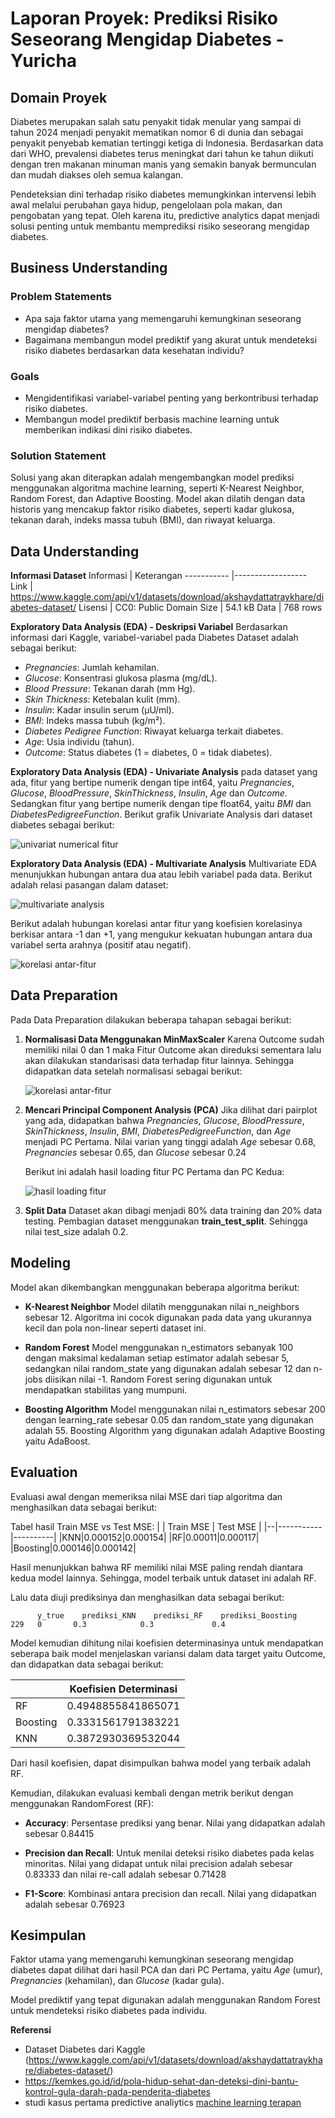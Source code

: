 # Laporan Proyek: Prediksi Risiko Seseorang Mengidap Diabetes - Yuricha

## Domain Proyek

Diabetes merupakan salah satu penyakit tidak menular yang sampai di tahun 2024 menjadi penyakit mematikan nomor 6 di dunia dan sebagai penyakit penyebab kematian tertinggi ketiga di Indonesia. Berdasarkan data dari WHO, prevalensi diabetes terus meningkat dari tahun ke tahun diikuti dengan tren makanan minuman manis yang semakin banyak bermunculan dan mudah diakses oleh semua kalangan.

Pendeteksian dini terhadap risiko diabetes memungkinkan intervensi lebih awal melalui perubahan gaya hidup, pengelolaan pola makan, dan pengobatan yang tepat. Oleh karena itu, predictive analytics dapat menjadi solusi penting untuk membantu memprediksi risiko seseorang mengidap diabetes.

## Business Understanding

### Problem Statements

- Apa saja faktor utama yang memengaruhi kemungkinan seseorang mengidap diabetes?
- Bagaimana membangun model prediktif yang akurat untuk mendeteksi risiko diabetes berdasarkan data kesehatan individu?

### Goals

- Mengidentifikasi variabel-variabel penting yang berkontribusi terhadap risiko diabetes.
- Membangun model prediktif berbasis machine learning untuk memberikan indikasi dini risiko diabetes.

### Solution Statement

Solusi yang akan diterapkan adalah mengembangkan model prediksi menggunakan algoritma machine learning, seperti K-Nearest Neighbor, Random Forest, dan Adaptive Boosting. Model akan dilatih dengan data historis yang mencakup faktor risiko diabetes, seperti kadar glukosa, tekanan darah, indeks massa tubuh (BMI), dan riwayat keluarga.

## Data Understanding

**Informasi Dataset**
Informasi | Keterangan
----------- |------------------
Link | https://www.kaggle.com/api/v1/datasets/download/akshaydattatraykhare/diabetes-dataset/
Lisensi | CC0: Public Domain
Size | 54.1 kB
Data | 768 rows

**Exploratory Data Analysis (EDA) - Deskripsi Variabel**
Berdasarkan informasi dari Kaggle, variabel-variabel pada Diabetes Dataset adalah sebagai berikut:

- _Pregnancies_: Jumlah kehamilan.
- _Glucose_: Konsentrasi glukosa plasma (mg/dL).
- _Blood Pressure_: Tekanan darah (mm Hg).
- _Skin Thickness_: Ketebalan kulit (mm).
- _Insulin_: Kadar insulin serum (µU/ml).
- _BMI_: Indeks massa tubuh (kg/m²).
- _Diabetes Pedigree Function_: Riwayat keluarga terkait diabetes.
- _Age_: Usia individu (tahun).
- _Outcome_: Status diabetes (1 = diabetes, 0 = tidak diabetes).

**Exploratory Data Analysis (EDA) - Univariate Analysis**
pada dataset yang ada, fitur yang bertipe numerik dengan tipe int64, yaitu _Pregnancies_, _Glucose_, _BloodPressure_, _SkinThickness_, _Insulin_, _Age_ dan _Outcome_.
Sedangkan fitur yang bertipe numerik dengan tipe float64, yaitu _BMI_ dan _DiabetesPedigreeFunction_.
Berikut grafik Univariate Analysis dari dataset diabetes sebagai berikut:

![univariat numerical fitur](https://github.com/esteryuricha/ml-advanced/blob/main/images/histogram%20univariate.png?raw=true)

**Exploratory Data Analysis (EDA) - Multivariate Analysis**
Multivariate EDA menunjukkan hubungan antara dua atau lebih variabel pada data. Berikut adalah relasi pasangan dalam dataset:

![multivariate analysis](https://github.com/esteryuricha/ml-advanced/blob/main/images/multivariate.png?raw=true)

Berikut adalah hubungan korelasi antar fitur yang koefisien korelasinya berkisar antara -1 dan +1, yang mengukur kekuatan hubungan antara dua variabel serta arahnya (positif atau negatif).

![korelasi antar-fitur](https://github.com/esteryuricha/ml-advanced/blob/main/images/correlation_matrix.png?raw=true)

## Data Preparation

Pada Data Preparation dilakukan beberapa tahapan sebagai berikut:

1. **Normalisasi Data Menggunakan MinMaxScaler**
   Karena Outcome sudah memiliki nilai 0 dan 1 maka Fitur Outcome akan direduksi sementara lalu akan dilakukan standarisasi data terhadap fitur lainnya. Sehingga didapatkan data setelah normalisasi sebagai berikut:

   ![korelasi antar-fitur](https://github.com/esteryuricha/ml-advanced/blob/main/images/correlation_matrix.png?raw=true)

2. **Mencari Principal Component Analysis (PCA)**
   Jika dilihat dari pairplot yang ada, didapatkan bahwa _Pregnancies_, _Glucose_, _BloodPressure_, _SkinThickness_, _Insulin_, _BMI_, _DiabetesPedigreeFunction_, dan _Age_ menjadi PC Pertama. Nilai varian yang tinggi adalah _Age_ sebesar 0.68, _Pregnancies_ sebesar 0.65, dan _Glucose_ sebesar 0.24

   Berikut ini adalah hasil loading fitur PC Pertama dan PC Kedua:

   ![hasil loading fitur](https://github.com/esteryuricha/ml-advanced/blob/main/images/Screenshot%202024-11-23%20172630.png?raw=true)

3. **Split Data**
   Dataset akan dibagi menjadi 80% data training dan 20% data testing. Pembagian dataset menggunakan **train_test_split**. Sehingga nilai test_size adalah 0.2.

## Modeling

Model akan dikembangkan menggunakan beberapa algoritma berikut:

- **K-Nearest Neighbor**
  Model dilatih menggunakan nilai n_neighbors sebesar 12. Algoritma ini cocok digunakan pada data yang ukurannya kecil dan pola non-linear seperti dataset ini.

- **Random Forest**
  Model menggunakan n_estimators sebanyak 100 dengan maksimal kedalaman setiap estimator adalah sebesar 5, sedangkan nilai random_state yang digunakan adalah sebesar 12 dan n-jobs diisikan nilai -1. Random Forest sering digunakan untuk mendapatkan stabilitas yang mumpuni.

- **Boosting Algorithm**
  Model menggunakan nilai n_estimators sebesar 200 dengan learning_rate sebesar 0.05 dan random_state yang digunakan adalah 55. Boosting Algorithm yang digunakan adalah Adaptive Boosting yaitu AdaBoost.

## Evaluation

Evaluasi awal dengan memeriksa nilai MSE dari tiap algoritma dan menghasilkan data sebagai berikut:

Tabel hasil Train MSE vs Test MSE:
| | Train MSE | Test MSE |
|--|-----------|----------|
|KNN|0.000152|0.000154|
|RF|0.00011|0.000117|
|Boosting|0.000146|0.000142|

Hasil menunjukkan bahwa RF memiliki nilai MSE paling rendah diantara kedua model lainnya. Sehingga, model terbaik untuk dataset ini adalah RF.

Lalu data diuji prediksinya dan menghasilkan data sebagai berikut:

```
      y_true	prediksi_KNN	prediksi_RF    prediksi_Boosting
229   0	      0.3	         0.3	         0.4
```

Model kemudian dihitung nilai koefisien determinasinya untuk mendapatkan seberapa baik model menjelaskan variansi dalam data target yaitu Outcome, dan didapatkan data sebagai berikut:

|          | Koefisien Determinasi |
| -------- | --------------------- |
| RF       | 0.4948855841865071    |
| Boosting | 0.3331561791383221    |
| KNN      | 0.3872930369532044    |

Dari hasil koefisien, dapat disimpulkan bahwa model yang terbaik adalah RF.

Kemudian, dilakukan evaluasi kembali dengan metrik berikut dengan menggunakan RandomForest (RF):

- **Accuracy**: Persentase prediksi yang benar.
  Nilai yang didapatkan adalah sebesar 0.84415

- **Precision dan Recall**: Untuk menilai deteksi risiko diabetes pada kelas minoritas.
  Nilai yang didapat untuk nilai precision adalah sebesar 0.83333 dan nilai re-call adalah sebesar 0.71428

- **F1-Score**: Kombinasi antara precision dan recall.
  Nilai yang didapatkan adalah sebesar 0.76923

## Kesimpulan

Faktor utama yang memengaruhi kemungkinan seseorang mengidap diabetes dapat dilihat dari hasil PCA dan dari PC Pertama, yaitu _Age_ (umur), _Pregnancies_ (kehamilan), dan _Glucose_ (kadar gula).

Model prediktif yang tepat digunakan adalah menggunakan Random Forest untuk mendeteksi risiko diabetes pada individu.

**Referensi**

- Dataset Diabetes dari Kaggle (https://www.kaggle.com/api/v1/datasets/download/akshaydattatraykhare/diabetes-dataset/)
- https://kemkes.go.id/id/pola-hidup-sehat-dan-deteksi-dini-bantu-kontrol-gula-darah-pada-penderita-diabetes
- studi kasus pertama predictive analiytics [machine learning terapan](https://www.dicoding.com/academies/319/tutorials/16989)
